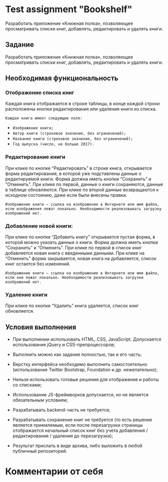 # Test assignment "Bookshelf"

Разработать приложение «Книжная полка», позволяющее просматривать списки
книг, добавлять, редактировать и удалять книги.

## Задание
Разработать приложение «Книжная полка», позволяющее просматривать списки
книг, добавлять, редактировать и удалять книги.
## Необходимая функциональность
### Отображение списка книг

Каждая книга отображается в строке таблицы, в конце каждой строки
расположены кнопки редактирования или удаления книги из списка.

`Каждая книга имеет следующие поля:`
 * `Изображение книги;`
 * `Автор книги (строковое значение, без ограничений);`
 * `Название книги (строковое значение, без ограничений);`
 * `Год выпуска (число, не больше 2017).`
 
### Редактирование книги
При клике по кнопке “Редактировать” в строке книга, открывается форма
редактирования, в которой уже подставлены данные о редактируемой
книги. Форма должна иметь кнопки “Сохранить” и “Отменить”. При клике по
первой, данные о книги сохраняются, данные в таблице обновляются. При
клике по второй данные возвращаются к исходном состоянию, даже если
были внесены правки.


`Изображение книги — ссылка на изображение в Интернете или имя файла, если
изображения лежат локально. Необходимости реализовывать загрузку изображений нет.`
### Добавление новой книги:
При клике по кнопке “Добавить книгу” открывается пустая форма, в
которой можно указать данные о книги. Форма должна иметь кнопки
“Сохранить” и “Отменить”. При клике по первой в список книг добавляется
новая книга с введенными данными. При клике на “Отменить” форма
закрывается, новая книга на добавляется, список книг остается без
изменений.

`Изображение книги — ссылка на изображение в Интернете или имя файла, если они
лежат локально. Необходимости реализовывать загрузки изображений нет.`
### Удаление книги
При клике по кнопке “Удалить” книга удаляется, список книг обновляется.
## Условия выполнения
* При выполнении использовать HTML, CSS, JavaScript. Допускается
использование jQuery и CSS-препроцессоров;

* Выполнить можно как задание полностью, так и его часть;

* Верстку интерфейса необходимо выполнить самостоятельно
(использование Twitter Bootstrap, Foundation и др. нежелательно);

* Нельзя использовать готовые решения для отображения и работы со
списками;

* Использование JS-фреймворков допускается, но не является
обязательным условием;

* Разрабатывать backend-часть не требуется;

* Разрабатывать сохранение книг не требуется (то есть решение является
приемлемым, если после перезагрузки страницы отображается начальный
список книг без учета добавления / редактирования / удаления до
перезагрузки);

* Результат прислать в виде архива, либо выложить в любой публичный
репозиторий.

# Комментарии от себя

